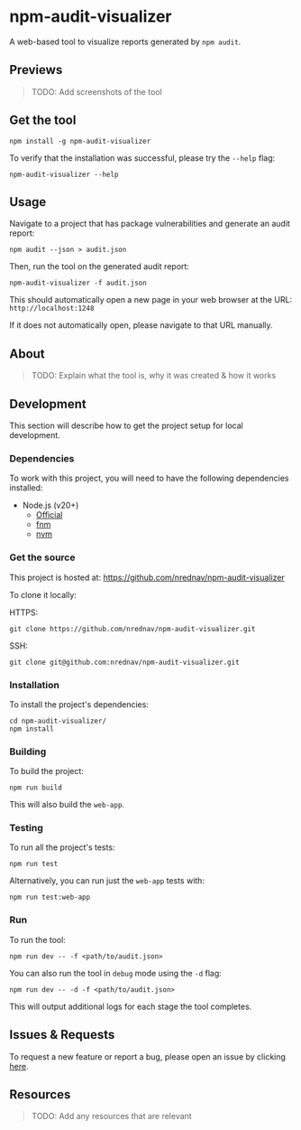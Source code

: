# npm-audit-visualizer

A web-based tool to visualize reports generated by `npm audit`.

## Previews

> TODO: Add screenshots of the tool

## Get the tool

```shell
npm install -g npm-audit-visualizer
```

To verify that the installation was successful, please try the `--help` flag:

```shell
npm-audit-visualizer --help
```

## Usage

Navigate to a project that has package vulnerabilities and generate an audit
report:

```shell
npm audit --json > audit.json
```

Then, run the tool on the generated audit report:

```shell
npm-audit-visualizer -f audit.json
```

This should automatically open a new page in your web browser at the URL:
`http://localhost:1248`

If it does not automatically open, please navigate to that URL manually.

## About

> TODO: Explain what the tool is, why it was created & how it works

## Development

This section will describe how to get the project setup for local development.

### Dependencies

To work with this project, you will need to have the following dependencies
installed:

- Node.js (v20+)
  - [Official](https://nodejs.org/en/download)
  - [fnm](https://github.com/Schniz/fnm)
  - [nvm](https://github.com/nvm-sh/nvm)

### Get the source

This project is hosted at: https://github.com/nrednav/npm-audit-visualizer

To clone it locally:

HTTPS:

```shell
git clone https://github.com/nrednav/npm-audit-visualizer.git
```

SSH:

```shell
git clone git@github.com:nrednav/npm-audit-visualizer.git
```

### Installation

To install the project's dependencies:

```shell
cd npm-audit-visualizer/
npm install
```

### Building

To build the project:

```shell
npm run build
```

This will also build the `web-app`.

### Testing

To run all the project's tests:

```shell
npm run test
```

Alternatively, you can run just the `web-app` tests with:

```shell
npm run test:web-app
```

### Run

To run the tool:

```shell
npm run dev -- -f <path/to/audit.json>
```

You can also run the tool in `debug` mode using the `-d` flag:

```shell
npm run dev -- -d -f <path/to/audit.json>
```

This will output additional logs for each stage the tool completes.

## Issues & Requests

To request a new feature or report a bug, please open an issue by clicking
[here](https://github.com/nrednav/npm-audit-visualizer/issues/new).

## Resources

> TODO: Add any resources that are relevant
